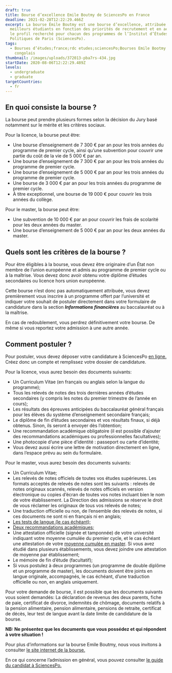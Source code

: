 ```yaml
---
draft: true
title: Bourse d’excellence Emile Boutmy de SciencesPo en France
deadline: 2021-02-28T12:22:29.466Z
excerpt: La bourse Émile Boutmy est une bourse d’excellence, attribuée aux
  meilleurs étudiants en fonction des priorités de recrutement et en accord avec
  le profil recherché pour chacun des programmes de l’Institut d’Études
  Politiques de Paris (SciencesPo).
tags:
  - Bourses d’études;france;rdc etudes;sciencesPo;Bourses Emile Bootmy pour
    congolais
thumbnail: /images/uploads/372013-pba7rs-434.jpg
startDate: 2020-08-06T12:22:29.489Z
levels:
  - undergraduate
  - graduate
targetCountries:
  - fr
---
```

## En quoi consiste la bourse ?

La bourse peut prendre plusieurs formes selon la décision du Jury basé notamment sur le mérite et les critères sociaux.

Pour la licence, la bourse peut être:

* Une bourse d’enseignement de 7 300 € par an pour les trois années du programme de premier cycle, ainsi qu’une subvention pour couvrir une partie du coût de la vie de 5 000 € par an.
* Une bourse d’enseignement de 7 300 € par an pour les trois années du programme de premier cycle.
* Une bourse d’enseignement de 5 000 € par an pour les trois années du programme de premier cycle.
* Une bourse de 3 000 € par an pour les trois années du programme de premier cycle.
* À titre exceptionnel, une bourse de 19 000 € pour couvrir les trois années du collège. 

Pour le master, la bourse peut être:

* Une subvention de 10 000 € par an pour couvrir les frais de scolarité pour les deux années du master.
* Une bourse d’enseignement de 5 000 € par an pour les deux années du master.

## Quels sont les critères de la bourse ?

Pour être éligibles à la bourse, vous devez être originaire d’un État non membre de l’union européenne et admis au programme de premier cycle ou à la maîtrise. Vous devez donc avoir obtenu votre diplôme d’études secondaires ou licence hors union européenne.

Cette bourse n’est donc pas automatiquement attribuée, vous devez premièrement vous inscrire à un programme offert par l’université et indiquer votre souhait de postuler directement dans votre formulaire de candidature dans la section _**Informations financières**_ au baccalauréat ou à la maîtrise. 

En cas de redoublement, vous perdrez définitivement votre bourse. De même si vous reportez votre admission à une autre année.

## Comment postuler ?

Pour postuler, vous devez déposer votre candidature à SciencesPo <a href="https://admission.sciencespo.fr/applicants/login" target="_blank" rel="noopener noreferrer">en ligne.</a> Créez donc un compte et remplissez votre dossier de candidature.

Pour la licence, vous aurez besoin des documents suivants:

* Un Curriculum Vitae (en français ou anglais selon la langue du programme); 
* Tous les relevés de notes des trois dernières années d’études secondaires (y compris les notes du premier trimestre de l’année en cours);
* Les résultats des épreuves anticipées du baccalauréat général français pour les élèves du système d’enseignement secondaire français;
* Le diplôme de fin d’études secondaires et vos résultats finaux, si déjà obtenus. Sinon, ils seront à envoyer dès l’obtention; 
* Une recommandation académique obligatoire (il est possible d’ajouter des recommandations académiques ou professionnelles facultatives);
* Une photocopie d’une pièce d’identité : passeport ou carte d’identité;
* Vous devez aussi écrire une lettre de motivation directement en ligne, dans l’espace prévu au sein du formulaire.

Pour le master, vous aurez besoin des documents suivants:

* Un Curriculum Vitae;
* Les relevés de notes officiels de toutes vos études supérieures. Les formats acceptés de relevés de notes sont les suivants : relevés de notes originaux scannés, relevés de notes officiels en version électronique ou copies d’écran de toutes vos notes incluant bien le nom de votre établissement. La Direction des admissions se réserve le droit de vous réclamer les originaux de tous vos relevés de notes;
* Une traduction officielle ou non, de l’ensemble des relevés de notes, si ces documents ne sont ni en français ni en anglais;
* <a href="https://www.sciencespo.fr/admissions/fr/master-international-langue.html" target="_blank" rel="noreferrer noopener">Les tests de langue (le cas échéant);</a>
* <a href="https://www.sciencespo.fr/admissions/fr/master-france-recommendations.html" target="_blank" rel="noreferrer noopener">Deux recommandations académiques;</a>
* Une attestation officielle (signée et tamponnée) de votre université indiquant votre moyenne cumulée du premier cycle, et le cas échéant une attestation de votre <a href="https://www.sciencespo.fr/admissions/fr/master-moyenne.html" target="_blank" rel="noreferrer noopener">moyenne cumulée en master</a>. Si vous avez étudié dans plusieurs établissements, vous devez joindre une attestation de moyenne par établissement;
* Le mémoire de fin d’étude (facultatif);
* Si vous postulez à deux programmes (un programme de double diplôme et un programme de master), les documents doivent être joints en langue originale, accompagnés, le cas échéant, d’une traduction officielle ou non, en anglais uniquement.

Pour votre demande de bourse, il est possible que les documents suivants vous soient demandés: La déclaration de revenus des deux parents, fiche de paie, certificat de divorce, indemnités de chômage, documents relatifs à la pension alimentaire, pension alimentaire, pensions de retraite, certificat de décès, leur test de langue avant la date limite de candidature de la bourse.

**NB: Ne présentez que les documents que vous possédez et qui répondent à votre situation !**

Pour plus d’informations sur la bourse Emile Boutmy, nous vous invitons à consulter <a href="https://www.sciencespo.fr/students/fr/financer/bourses-aides-financieres/boutmy.html" target="_blank" rel="noreferrer noopener">le site internet de la bourse.</a>

En ce qui concerne l’admission en général, vous pouvez consulter <a href="https://www.sciencespo.fr/com/sciencespo-guide-candidat-fr.pd" target="_blank" rel="noreferrer noopener">le guide du candidat à SciencesPo.</a>
